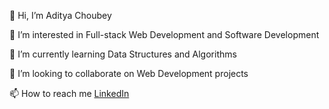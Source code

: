 👋 Hi, I’m Aditya Choubey

👀 I’m interested in Full-stack Web Development and Software Development

🌱 I’m currently learning Data Structures and Algorithms

💞️ I’m looking to collaborate on Web Development projects

📫 How to reach me <a href="https://www.linkedin.com/in/choubeyaditya80">LinkedIn</a>

<!---
choubeyaditya80/choubeyaditya80 is a ✨ special ✨ repository because its `README.md` (this file) appears on your GitHub profile.
You can click the Preview link to take a look at your changes.
--->
